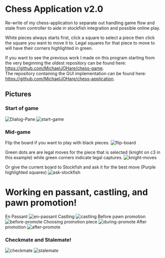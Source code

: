 # Chess Application v2.0
Re-write of my chess-application to separate out handling game flow and state from controller to aide in stockfish integration and possible online play.

White pieces always starts first, click a square to select a piece then click the square you want to move it to.  Legal squares for that piece to move to will have their corners highlighted in green.

If you want to see the previous work I made on this program starting from the very beginning the oldest repository can be found here: https://github.com/MichaelJOHare/chess-game.  
The repository containing the GUI implementation can be found here: https://github.com/MichaelJOHare/chess-application.

## Pictures

### Start of game
![Dialog-Pane](https://github.com/MichaelJOHare/chess-application2.0/assets/46801493/d30b01a8-3efb-4450-bd4f-d4f646f8189c) ![start-game](https://github.com/MichaelJOHare/chess-application2.0/assets/46801493/15d5e103-a7f7-4a90-9339-16cbd33a80f1)




### Mid-game
Flip the board if you want to play with black pieces.
![flip-board](https://github.com/MichaelJOHare/chess-application2.0/assets/46801493/870f4231-0937-4bef-bc71-dd2454e4ee7c)


Green dots are are legal moves for the piece that is selected (knight on c3 in this example) while green corners indicate legal captures.
![knight-moves](https://github.com/MichaelJOHare/chess-application2.0/assets/46801493/83e2bd49-3d14-444d-92f7-e0f25d4e0e63)



Or give the current board to Stockfish and ask it for the best move (Purple highlighted squares)
![ask-stockfish](https://github.com/MichaelJOHare/chess-application2.0/assets/46801493/7009e936-f261-4050-a894-3572939a5284)


# Working en passant, castling, and pawn promotion!
En Passant
![en-passant](https://github.com/MichaelJOHare/chess-application2.0/assets/46801493/8b4dfe79-d833-4fd9-a59d-5ee008a11195)
Castling
![castling](https://github.com/MichaelJOHare/chess-application2.0/assets/46801493/656b75e3-d678-4c62-bf74-8eb390be9a80)
Before pawn promotion
![before-promote](https://github.com/MichaelJOHare/chess-application2.0/assets/46801493/19deaf55-8bde-406d-aa17-847d3a799e8f)
Choosing promotion piece
![during-promote](https://github.com/MichaelJOHare/chess-application2.0/assets/46801493/dcb84f6a-6d4e-4f4f-94b2-aab1589c2316)
After promotion
![after-promote](https://github.com/MichaelJOHare/chess-application2.0/assets/46801493/995c410a-1438-4b19-a388-a30931b2c8be)



### Checkmate and Stalemate!
![checkmate](https://github.com/MichaelJOHare/chess-application2.0/assets/46801493/f11abac9-d849-418d-b6c2-dc9e616f2301)
![stalemate](https://github.com/MichaelJOHare/chess-application2.0/assets/46801493/3cdef4ae-191a-4c30-8913-aa4a19c01e77)


